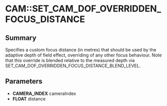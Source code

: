 # CAM::SET_CAM_DOF_OVERRIDDEN_FOCUS_DISTANCE

## Summary
Specifies a custom focus distance (in metres) that should be used by the adaptive depth of field effect, overriding of any other focus behaviour. Note that this override is blended relative to the measured depth via SET_CAM_DOF_OVERRIDDEN_FOCUS_DISTANCE_BLEND_LEVEL.

## Parameters
* **CAMERA_INDEX** cameraIndex
* **FLOAT** distance